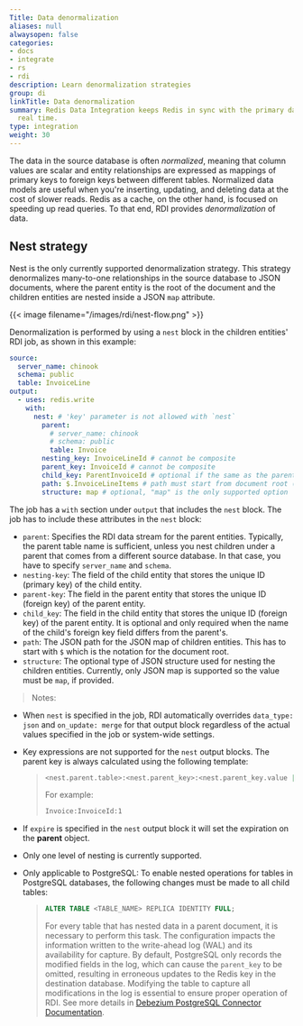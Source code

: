 ```yaml
---
Title: Data denormalization
aliases: null
alwaysopen: false
categories:
- docs
- integrate
- rs
- rdi
description: Learn denormalization strategies
group: di
linkTitle: Data denormalization
summary: Redis Data Integration keeps Redis in sync with the primary database in near
  real time.
type: integration
weight: 30
---
```


The data in the source database is often _normalized_, meaning that column values are scalar and entity relationships are expressed as mappings of primary keys to foreign keys between different tables.
Normalized data models are useful when you're inserting, updating, and deleting data at the cost of slower reads.
Redis as a cache, on the other hand, is focused on speeding up read queries. To that end, RDI provides _denormalization_ of data.

## Nest strategy

Nest is the only currently supported denormalization strategy.
This strategy denormalizes many-to-one relationships in the source database to JSON documents, where the parent entity is the root of the document and the children entities are nested inside a JSON `map` attribute.

{{< image filename="/images/rdi/nest-flow.png" >}}

Denormalization is performed by using a `nest` block in the children entities' RDI job, as shown in this example:

```yaml
source:
  server_name: chinook
  schema: public
  table: InvoiceLine
output:
  - uses: redis.write
    with:
      nest: # 'key' parameter is not allowed with `nest`
        parent:
          # server_name: chinook
          # schema: public
          table: Invoice
        nesting_key: InvoiceLineId # cannot be composite
        parent_key: InvoiceId # cannot be composite
        child_key: ParentInvoiceId # optional if the same as the parent_key
        path: $.InvoiceLineItems # path must start from document root ($)
        structure: map # optional, "map" is the only supported option
```

The job has a `with` section under `output` that includes the `nest` block.
The job has to include these attributes in the `nest` block:

- `parent`: Specifies the RDI data stream for the parent entities. Typically, the parent table name is sufficient, unless you nest children under a parent that comes from a different source database. In that case, you have to specify `server_name` and `schema`.
- `nesting-key`: The field of the child entity that stores the unique ID (primary key) of the child entity.
- `parent-key`: The field in the parent entity that stores the unique ID (foreign key) of the parent entity.
- `child_key`: The field in the child entity that stores the unique ID (foreign key) of the parent entity. It is optional and only required when the name of the child's foreign key field differs from the parent's.
- `path`: The JSON path for the JSON map of children entities. This has to start with `$` which is the notation for the document root.
- `structure`: The optional type of JSON structure used for nesting the children entities. Currently, only JSON map is supported so the value must be `map`, if provided.

> Notes:

- When `nest` is specified in the job, RDI automatically overrides `data_type: json` and `on_update: merge` for that output block regardless of the actual values specified in the job or system-wide settings.
- Key expressions are not supported for the `nest` output blocks. The parent key is always calculated using the following template:

  > ```bash
  > <nest.parent.table>:<nest.parent_key>:<nest.parent_key.value | nest.child_key.value>
  > ```
  >
  > For example:
  >
  > ```bash
  > Invoice:InvoiceId:1
  > ```

- If `expire` is specified in the `nest` output block it will set the expiration on the **parent** object.
- Only one level of nesting is currently supported.
- Only applicable to PostgreSQL: To enable nested operations for tables in PostgreSQL databases, the following changes must be made to all child tables:
  >
  > ```sql
  > ALTER TABLE <TABLE_NAME> REPLICA IDENTITY FULL;
  > ```
  >
  > For every table that has nested data in a parent document, it is necessary to perform this task. The configuration impacts the information written to the write-ahead log (WAL) and its availability for capture. By default, PostgreSQL only records the modified fields in the log, which can cause the `parent_key` to be omitted, resulting in erroneous updates to the Redis key in the destination database. Modifying the table to capture all modifications in the log is essential to ensure proper operation of RDI. See more details in [Debezium PostgreSQL Connector Documentation](https://debezium.io/documentation/reference/connectors/postgresql.html#postgresql-replica-identity).
